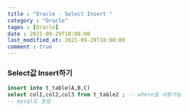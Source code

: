 ```yaml
---
title : "Oracle - Select Insert "
category : "Oracle"
tages : [Oracle]
date : 2021-09-29T18:00:00
last_modified_at: 2021-09-29T18:00:00
comment : true
---
```


### Select값 Insert하기

```sql
insert into t_table(A,B,C)
select col1,col2,col3 from t_table2 ; -- where절 사용가능
-- mysql도 동일
```